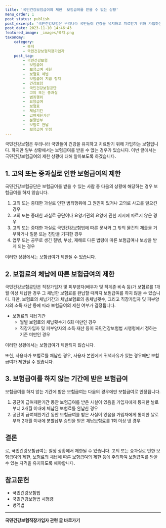```yaml
---
title: '국민건강보험급여의 제한  보험급여를 받을 수 없는 상황'
menu_order: 1
post_status: publish
post_excerpt: '국민건강보험은 우리나라 국민들이 건강을 유지하고 치료받기 위해 가입하는 보험입니다. 하지만 일부 상황에서는 보험급여를 받을 수 없는 경우가 있습니다. 이번 글에서는 국민건강보험급여의 제한 상황에 대해 알아보도록 하겠습니다.'
post_date: 2023-11-10 14:46:43
featured_image: _images/복지.png
taxonomy:
    category:
        - 복지
        - 국민건강보험직장가입자
    post_tag:
        - 국민건강보험
        -  보험급여
        -  보험급여 제한
        -  보험료 체납
        -  보험급여 지급 정지
        -  건강보험
        -  국민건강보험공단
        -  고의 또는 중과실
        -  범죄행위
        -  요양급여
        -  보험료
        -  체납기간
        -  급여제한기간
        -  분할납부
        -  보험료 완납
        -  보험급여 인정
---
```




국민건강보험은 우리나라 국민들이 건강을 유지하고 치료받기 위해 가입하는 보험입니다. 하지만 일부 상황에서는 보험급여를 받을 수 없는 경우가 있습니다. 이번 글에서는 국민건강보험급여의 제한 상황에 대해 알아보도록 하겠습니다.

## 1. 고의 또는 중과실로 인한 보험급여의 제한

국민건강보험공단은 보험급여를 받을 수 있는 사람 중 다음의 상황에 해당하는 경우 보험급여를 하지 않습니다.

1. 고의 또는 중대한 과실로 인한 범죄행위에 그 원인이 있거나 고의로 사고를 일으킨 경우
2. 고의 또는 중대한 과실로 공단이나 요양기관의 요양에 관한 지시에 따르지 않은 경우
3. 고의 또는 중대한 과실로 국민건강보험법에 따른 문서와 그 밖의 물건의 제출을 거부하거나 질문 또는 진단을 기피한 경우
4. 업무 또는 공무로 생긴 질병, 부상, 재해로 다른 법령에 따른 보험급여나 보상을 받게 되는 경우

이러한 상황에서는 보험급여가 제한될 수 있습니다.

## 2. 보험료의 체납에 따른 보험급여의 제한

국민건강보험공단은 직장가입자 및 피부양자(배우자 및 직계존·비속 등)가 보험료를 1개월 이상 체납한 경우 그 체납한 보험료를 완납할 때까지 보험급여를 하지 않을 수 있습니다. 다만, 보험료의 체납기간과 체납보험료의 총체납횟수, 그리고 직장가입자 및 피부양자의 소득·재산 등에 따라 보험급여의 제한 여부가 결정됩니다.

- 보험료의 체납기간
  - 월별 보험료의 체납횟수가 6회 미만인 경우
  - 직장가입자 및 피부양자의 소득·재산 등이 국민건강보험법 시행령에서 정하는 기준 미만인 경우

이러한 상황에서는 보험급여가 제한되지 않습니다.

또한, 사용자가 보험료를 체납한 경우, 사용자 본인에게 귀책사유가 있는 경우에만 보험급여가 제한될 수 있습니다.

## 3. 보험급여를 하지 않는 기간에 받은 보험급여

보험급여를 하지 않는 기간에 받은 보험급여는 다음의 경우에만 보험급여로 인정됩니다.

1. 공단이 급여제한기간 동안 보험급여를 받은 사실이 있음을 가입자에게 통지한 날로부터 2개월 이내에 체납된 보험료를 완납한 경우
2. 공단이 급여제한기간 동안 보험급여를 받은 사실이 있음을 가입자에게 통지한 날로부터 2개월 이내에 분할납부 승인을 받은 체납보험료를 1회 이상 낸 경우

## 결론
로, 국민건강보험급여는 일정 상황에서 제한될 수 있습니다. 고의 또는 중과실로 인한 보험급여의 제한, 보험료의 체납에 따른 보험급여의 제한 등에 주의하여 보험급여를 받을 수 있는 자격을 유지하도록 해야합니다.

## 참고문헌
- 국민건강보험법
- 국민건강보험법 시행령
- 병역법
<!-- wp:separator -->
<hr class="wp-block-separator has-alpha-channel-opacity"/>
<!-- /wp:separator -->

<!-- wp:group {"backgroundColor":"base","layout":{"type":"constrained"}} -->
<div class="wp-block-group has-base-background-color has-background"><!-- wp:paragraph {"align":"center","fontSize":"medium"} -->
<p class="has-text-align-center has-large-font-size"><strong>국민건강보험직장가입자 관련 글 바로가기</strong></p>
<!-- /wp:paragraph -->


<!-- wp:latest-posts
{"categories":[{"id":14901,"count":19,"description":"","link":"https://uknowlaw.com/category/%ea%b5%ad%eb%af%bc%ea%b1%b4%ea%b0%95%eb%b3%b4%ed%97%98%ec%a7%81%ec%9e%a5%ea%b0%80%ec%9e%85%ec%9e%90/","name":"국민건강보험직장가입자","slug":"국민건강보험직장가입자","taxonomy":"category","parent":0,"meta":[],"_links":{"self":[{"href":"https://uknowlaw.com/wp-json/wp/v2/categories/14901"}],"collection":[{"href":"https://uknowlaw.com/wp-json/wp/v2/categories"}],"about":[{"href":"https://uknowlaw.com/wp-json/wp/v2/taxonomies/category"}],"wp:post_type":[{"href":"https://uknowlaw.com/wp-json/wp/v2/posts?categories=14901"}],"curies":[{"name":"wp","href":"https://api.w.org/{rel}","templated":true}]}}],"postsToShow":100,"excerptLength":28,"postLayout":"grid","columns":2,"featuredImageAlign":"left","featuredImageSizeSlug":"large","fontSize":"small"} /--></div>
<!-- /wp:group -->